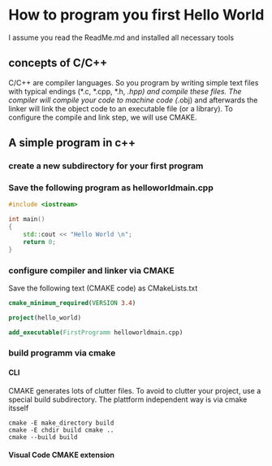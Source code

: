 # How to program you first Hello World
I assume you read the ReadMe.md and installed all necessary tools

## concepts of C/C++
C/C++ are compiler languages. So you program by writing simple text files with typical endings (*.c, *.cpp, *.h, *.hpp) and
compile these files. The compiler will compile your code to machine code (*.obj) and afterwards the linker will link the object code 
to an executable file (or a library). To configure the compile and link step, we will use CMAKE.

## A simple program in c++

### create a new subdirectory for your first program

### Save the following program as helloworldmain.cpp

```C++
#include <iostream>

int main()
{
    std::cout << "Hello World \n"; 
    return 0;
}
```

### configure compiler and linker via CMAKE

Save the following text (CMAKE code) as CMakeLists.txt
```CMAKE
cmake_minimum_required(VERSION 3.4)

project(hello_world)

add_executable(FirstProgramm helloworldmain.cpp)
```

### build programm via cmake

#### CLI
CMAKE generates lots of clutter files. To avoid to clutter your project, use a special build subdirectory.
The plattform independent way is via cmake itsself

```Shell
cmake -E make_directory build
cmake -E chdir build cmake .. 
cmake --build build 

```

#### Visual Code CMAKE extension




